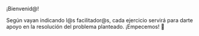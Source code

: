 ¡Bienvenid@! 

Según vayan indicando l@s facilitador@s, cada ejercicio servirá para darte apoyo en la resolución del problema planteado. ¡Empecemos! :muscle: